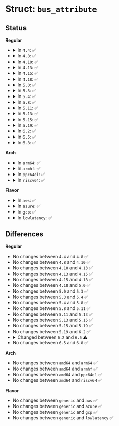 # Struct: <code>bus_attribute</code>

## Status
<b>Regular</b>
<ul>
<li>
<details>
<summary>In <code>4.4</code>: ✅</summary>

```c
struct bus_attribute {
    struct attribute attr;
    ssize_t (*show)(struct bus_type *, char *);
    ssize_t (*store)(struct bus_type *, const char *, size_t);
};
```
</details>
</li>
<li>
<details>
<summary>In <code>4.8</code>: ✅</summary>

```c
struct bus_attribute {
    struct attribute attr;
    ssize_t (*show)(struct bus_type *, char *);
    ssize_t (*store)(struct bus_type *, const char *, size_t);
};
```
</details>
</li>
<li>
<details>
<summary>In <code>4.10</code>: ✅</summary>

```c
struct bus_attribute {
    struct attribute attr;
    ssize_t (*show)(struct bus_type *, char *);
    ssize_t (*store)(struct bus_type *, const char *, size_t);
};
```
</details>
</li>
<li>
<details>
<summary>In <code>4.13</code>: ✅</summary>

```c
struct bus_attribute {
    struct attribute attr;
    ssize_t (*show)(struct bus_type *, char *);
    ssize_t (*store)(struct bus_type *, const char *, size_t);
};
```
</details>
</li>
<li>
<details>
<summary>In <code>4.15</code>: ✅</summary>

```c
struct bus_attribute {
    struct attribute attr;
    ssize_t (*show)(struct bus_type *, char *);
    ssize_t (*store)(struct bus_type *, const char *, size_t);
};
```
</details>
</li>
<li>
<details>
<summary>In <code>4.18</code>: ✅</summary>

```c
struct bus_attribute {
    struct attribute attr;
    ssize_t (*show)(struct bus_type *, char *);
    ssize_t (*store)(struct bus_type *, const char *, size_t);
};
```
</details>
</li>
<li>
<details>
<summary>In <code>5.0</code>: ✅</summary>

```c
struct bus_attribute {
    struct attribute attr;
    ssize_t (*show)(struct bus_type *, char *);
    ssize_t (*store)(struct bus_type *, const char *, size_t);
};
```
</details>
</li>
<li>
<details>
<summary>In <code>5.3</code>: ✅</summary>

```c
struct bus_attribute {
    struct attribute attr;
    ssize_t (*show)(struct bus_type *, char *);
    ssize_t (*store)(struct bus_type *, const char *, size_t);
};
```
</details>
</li>
<li>
<details>
<summary>In <code>5.4</code>: ✅</summary>

```c
struct bus_attribute {
    struct attribute attr;
    ssize_t (*show)(struct bus_type *, char *);
    ssize_t (*store)(struct bus_type *, const char *, size_t);
};
```
</details>
</li>
<li>
<details>
<summary>In <code>5.8</code>: ✅</summary>

```c
struct bus_attribute {
    struct attribute attr;
    ssize_t (*show)(struct bus_type *, char *);
    ssize_t (*store)(struct bus_type *, const char *, size_t);
};
```
</details>
</li>
<li>
<details>
<summary>In <code>5.11</code>: ✅</summary>

```c
struct bus_attribute {
    struct attribute attr;
    ssize_t (*show)(struct bus_type *, char *);
    ssize_t (*store)(struct bus_type *, const char *, size_t);
};
```
</details>
</li>
<li>
<details>
<summary>In <code>5.13</code>: ✅</summary>

```c
struct bus_attribute {
    struct attribute attr;
    ssize_t (*show)(struct bus_type *, char *);
    ssize_t (*store)(struct bus_type *, const char *, size_t);
};
```
</details>
</li>
<li>
<details>
<summary>In <code>5.15</code>: ✅</summary>

```c
struct bus_attribute {
    struct attribute attr;
    ssize_t (*show)(struct bus_type *, char *);
    ssize_t (*store)(struct bus_type *, const char *, size_t);
};
```
</details>
</li>
<li>
<details>
<summary>In <code>5.19</code>: ✅</summary>

```c
struct bus_attribute {
    struct attribute attr;
    ssize_t (*show)(struct bus_type *, char *);
    ssize_t (*store)(struct bus_type *, const char *, size_t);
};
```
</details>
</li>
<li>
<details>
<summary>In <code>6.2</code>: ✅</summary>

```c
struct bus_attribute {
    struct attribute attr;
    ssize_t (*show)(struct bus_type *, char *);
    ssize_t (*store)(struct bus_type *, const char *, size_t);
};
```
</details>
</li>
<li>
<details>
<summary>In <code>6.5</code>: ✅</summary>

```c
struct bus_attribute {
    struct attribute attr;
    ssize_t (*show)(const struct bus_type *, char *);
    ssize_t (*store)(const struct bus_type *, const char *, size_t);
};
```
</details>
</li>
<li>
<details>
<summary>In <code>6.8</code>: ✅</summary>

```c
struct bus_attribute {
    struct attribute attr;
    ssize_t (*show)(const struct bus_type *, char *);
    ssize_t (*store)(const struct bus_type *, const char *, size_t);
};
```
</details>
</li>
</ul>
<b>Arch</b>
<ul>
<li>
<details>
<summary>In <code>arm64</code>: ✅</summary>

```c
struct bus_attribute {
    struct attribute attr;
    ssize_t (*show)(struct bus_type *, char *);
    ssize_t (*store)(struct bus_type *, const char *, size_t);
};
```
</details>
</li>
<li>
<details>
<summary>In <code>armhf</code>: ✅</summary>

```c
struct bus_attribute {
    struct attribute attr;
    ssize_t (*show)(struct bus_type *, char *);
    ssize_t (*store)(struct bus_type *, const char *, size_t);
};
```
</details>
</li>
<li>
<details>
<summary>In <code>ppc64el</code>: ✅</summary>

```c
struct bus_attribute {
    struct attribute attr;
    ssize_t (*show)(struct bus_type *, char *);
    ssize_t (*store)(struct bus_type *, const char *, size_t);
};
```
</details>
</li>
<li>
<details>
<summary>In <code>riscv64</code>: ✅</summary>

```c
struct bus_attribute {
    struct attribute attr;
    ssize_t (*show)(struct bus_type *, char *);
    ssize_t (*store)(struct bus_type *, const char *, size_t);
};
```
</details>
</li>
</ul>
<b>Flavor</b>
<ul>
<li>
<details>
<summary>In <code>aws</code>: ✅</summary>

```c
struct bus_attribute {
    struct attribute attr;
    ssize_t (*show)(struct bus_type *, char *);
    ssize_t (*store)(struct bus_type *, const char *, size_t);
};
```
</details>
</li>
<li>
<details>
<summary>In <code>azure</code>: ✅</summary>

```c
struct bus_attribute {
    struct attribute attr;
    ssize_t (*show)(struct bus_type *, char *);
    ssize_t (*store)(struct bus_type *, const char *, size_t);
};
```
</details>
</li>
<li>
<details>
<summary>In <code>gcp</code>: ✅</summary>

```c
struct bus_attribute {
    struct attribute attr;
    ssize_t (*show)(struct bus_type *, char *);
    ssize_t (*store)(struct bus_type *, const char *, size_t);
};
```
</details>
</li>
<li>
<details>
<summary>In <code>lowlatency</code>: ✅</summary>

```c
struct bus_attribute {
    struct attribute attr;
    ssize_t (*show)(struct bus_type *, char *);
    ssize_t (*store)(struct bus_type *, const char *, size_t);
};
```
</details>
</li>
</ul>

## Differences
<b>Regular</b>
<ul>
<li>
No changes between <code>4.4</code> and <code>4.8</code> ✅
</li>
<li>
No changes between <code>4.8</code> and <code>4.10</code> ✅
</li>
<li>
No changes between <code>4.10</code> and <code>4.13</code> ✅
</li>
<li>
No changes between <code>4.13</code> and <code>4.15</code> ✅
</li>
<li>
No changes between <code>4.15</code> and <code>4.18</code> ✅
</li>
<li>
No changes between <code>4.18</code> and <code>5.0</code> ✅
</li>
<li>
No changes between <code>5.0</code> and <code>5.3</code> ✅
</li>
<li>
No changes between <code>5.3</code> and <code>5.4</code> ✅
</li>
<li>
No changes between <code>5.4</code> and <code>5.8</code> ✅
</li>
<li>
No changes between <code>5.8</code> and <code>5.11</code> ✅
</li>
<li>
No changes between <code>5.11</code> and <code>5.13</code> ✅
</li>
<li>
No changes between <code>5.13</code> and <code>5.15</code> ✅
</li>
<li>
No changes between <code>5.15</code> and <code>5.19</code> ✅
</li>
<li>
No changes between <code>5.19</code> and <code>6.2</code> ✅
</li>
<li>
<details>
<summary>Changed between <code>6.2</code> and <code>6.5</code> ⚠️</summary>
<ul>
<li>
<b>Field type changed. </b>
<code>ssize_t (*show)(struct bus_type *, char *)</code> ➡️ <code>ssize_t (*show)(const struct bus_type *, char *)</code>
</li>
<li>
<b>Field type changed. </b>
<code>ssize_t (*store)(struct bus_type *, const char *, size_t)</code> ➡️ <code>ssize_t (*store)(const struct bus_type *, const char *, size_t)</code>
</li>
</ul>
</details>
</li>
<li>
No changes between <code>6.5</code> and <code>6.8</code> ✅
</li>
</ul>
<b>Arch</b>
<ul>
<li>
No changes between <code>amd64</code> and <code>arm64</code> ✅
</li>
<li>
No changes between <code>amd64</code> and <code>armhf</code> ✅
</li>
<li>
No changes between <code>amd64</code> and <code>ppc64el</code> ✅
</li>
<li>
No changes between <code>amd64</code> and <code>riscv64</code> ✅
</li>
</ul>
<b>Flavor</b>
<ul>
<li>
No changes between <code>generic</code> and <code>aws</code> ✅
</li>
<li>
No changes between <code>generic</code> and <code>azure</code> ✅
</li>
<li>
No changes between <code>generic</code> and <code>gcp</code> ✅
</li>
<li>
No changes between <code>generic</code> and <code>lowlatency</code> ✅
</li>
</ul>
